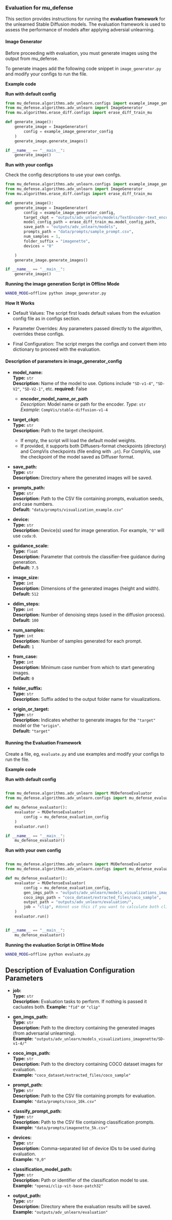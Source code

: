 ### Evaluation for mu_defense

This section provides instructions for running the **evaluation framework** for the unlearned Stable Diffusion models. The evaluation framework is used to assess the performance of models after applying adversial unlearning.


#### **Image Generator**

Before proceeding with evaluation, you must generate images using the output from mu_defense.

To generate images add the following code snippet in `image_generator.py` and modify your configs to run the file.  


**Example code**

**Run with default config**

```python
from mu_defense.algorithms.adv_unlearn.configs import example_image_generator_config
from mu_defense.algorithms.adv_unlearn import ImageGenerator
from mu.algorithms.erase_diff.configs import erase_diff_train_mu

def generate_image():
    generate_image = ImageGenerator(
        config = example_image_generator_config
    )
    generate_image.generate_images()

if __name__ == "__main__":
    generate_image()

```

**Run with your configs**

Check the config descriptions to use your own confgs.

```python
from mu_defense.algorithms.adv_unlearn.configs import example_image_generator_config
from mu_defense.algorithms.adv_unlearn import ImageGenerator
from mu.algorithms.erase_diff.configs import erase_diff_train_mu

def generate_image():
    generate_image = ImageGenerator(
        config = example_image_generator_config,
        target_ckpt = "outputs/adv_unlearn/models/TextEncoder-text_encoder_full-epoch_0.pt",
        model_config_path = erase_diff_train_mu.model_config_path,
        save_path = "outputs/adv_unlearn/models",
        prompts_path = "data/prompts/sample_prompt.csv",
        num_samples = 1,
        folder_suffix = "imagenette",
        devices = "0"

    )
    generate_image.generate_images()

if __name__ == "__main__":
    generate_image()

```

**Running the image generation Script in Offline Mode**

```bash
WANDB_MODE=offline python image_generator.py
```

**How It Works** 

* Default Values: The script first loads default values from the evluation config file as in configs section.

* Parameter Overrides: Any parameters passed directly to the algorithm, overrides these configs.

* Final Configuration: The script merges the configs and convert them into dictionary to proceed with the evaluation. 


#### **Description of parameters in image_generator_config**


- **model_name:**  
  **Type:** `str`  
  **Description:** Name of the model to use. Options include `"SD-v1-4"`, `"SD-V2"`, `"SD-V2-1"`, etc.
  **required:** False

  - **encoder_model_name_or_path**  
     *Description*: Model name or path for the encoder.
     *Type*: `str`  
     *Example*: `CompVis/stable-diffusion-v1-4`

- **target_ckpt:**  
  **Type:** `str`  
  **Description:** Path to the target checkpoint.  
  - If empty, the script will load the default model weights.  
  - If provided, it supports both Diffusers-format checkpoints (directory) and CompVis checkpoints (file ending with `.pt`). For CompVis, use the checkpoint of the model saved as Diffuser format.

- **save_path:**  
  **Type:** `str`  
  **Description:** Directory where the generated images will be saved.

- **prompts_path:**  
  **Type:** `str`  
  **Description:** Path to the CSV file containing prompts, evaluation seeds, and case numbers.  
  **Default:** `"data/prompts/visualization_example.csv"`

- **device:**  
  **Type:** `str`  
  **Description:** Device(s) used for image generation. For example, `"0"` will use `cuda:0`.

- **guidance_scale:**  
  **Type:** `float`  
  **Description:** Parameter that controls the classifier-free guidance during generation.  
  **Default:** `7.5`

- **image_size:**  
  **Type:** `int`  
  **Description:** Dimensions of the generated images (height and width).  
  **Default:** `512`

- **ddim_steps:**  
  **Type:** `int`  
  **Description:** Number of denoising steps (used in the diffusion process).  
  **Default:** `100`

- **num_samples:**  
  **Type:** `int`  
  **Description:** Number of samples generated for each prompt.  
  **Default:** `1`

- **from_case:**  
  **Type:** `int`  
  **Description:** Minimum case number from which to start generating images.  
  **Default:** `0`

- **folder_suffix:**  
  **Type:** `str`  
  **Description:** Suffix added to the output folder name for visualizations.

- **origin_or_target:**  
  **Type:** `str`  
  **Description:** Indicates whether to generate images for the `"target"` model or the `"origin"`.  
  **Default:** `"target"`



#### **Running the Evaluation Framework**

Create a file, eg, `evaluate.py` and use examples and modify your configs to run the file.  

**Example code**


**Run with default config**

```python

from mu_defense.algorithms.adv_unlearn import MUDefenseEvaluator
from mu_defense.algorithms.adv_unlearn.configs import mu_defense_evaluation_config

def mu_defense_evaluator():
    evaluator = MUDefenseEvaluator(
        config = mu_defense_evaluation_config
    )
    evaluator.run()

if __name__ == "__main__":
    mu_defense_evaluator()
```


**Run with your own config**

```python

from mu_defense.algorithms.adv_unlearn import MUDefenseEvaluator
from mu_defense.algorithms.adv_unlearn.configs import mu_defense_evaluation_config

def mu_defense_evaluator():
    evaluator = MUDefenseEvaluator(
        config = mu_defense_evaluation_config,
        gen_imgs_path = "outputs/adv_unlearn/models_visualizations_imagenette/SD-v1-4/",
        coco_imgs_path = "coco_dataset/extracted_files/coco_sample",
        output_path = "outputs/adv_unlearn/evaluation/",
        job = "clip", #donot use this if you want to calculate both clip and fid score
    )
    evaluator.run()


if __name__ == "__main__":
    mu_defense_evaluator()
```


**Running the evaluation Script in Offline Mode**

```bash
WANDB_MODE=offline python evaluate.py
```

## Description of Evaluation Configuration Parameters

- **job:**  
  **Type:** `str`  
  **Description:** Evaluation tasks to perform. If nothing is passed it cacluates both.
  **Example:** `"fid"` or `"clip"`

- **gen_imgs_path:**  
  **Type:** `str`  
  **Description:** Path to the directory containing the generated images (from adversarial unlearning).  
  **Example:** `"outputs/adv_unlearn/models_visualizations_imagenette/SD-v1-4/"`

- **coco_imgs_path:**  
  **Type:** `str`  
  **Description:** Path to the directory containing COCO dataset images for evaluation.  
  **Example:** `"coco_dataset/extracted_files/coco_sample"`

- **prompt_path:**  
  **Type:** `str`  
  **Description:** Path to the CSV file containing prompts for evaluation.  
  **Example:** `"data/prompts/coco_10k.csv"`

- **classify_prompt_path:**  
  **Type:** `str`  
  **Description:** Path to the CSV file containing classification prompts.  
  **Example:** `"data/prompts/imagenette_5k.csv"`

- **devices:**  
  **Type:** `str`  
  **Description:** Comma-separated list of device IDs to be used during evaluation.  
  **Example:** `"0,0"`

- **classification_model_path:**  
  **Type:** `str`  
  **Description:** Path or identifier of the classification model to use.  
  **Example:** `"openai/clip-vit-base-patch32"`

- **output_path:**  
  **Type:** `str`  
  **Description:** Directory where the evaluation results will be saved.  
  **Example:** `"outputs/adv_unlearn/evaluation"`